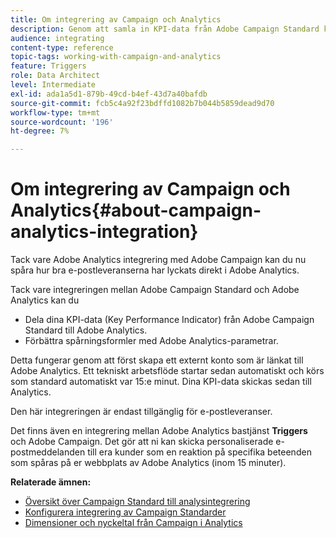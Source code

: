 ```yaml
---
title: Om integrering av Campaign och Analytics
description: Genom att samla in KPI-data från Adobe Campaign Standard kan ni nu dela kampanjdata med Adobe Analytics för att mäta Adobe Campaign marknadsföringsstatistik.
audience: integrating
content-type: reference
topic-tags: working-with-campaign-and-analytics
feature: Triggers
role: Data Architect
level: Intermediate
exl-id: ada1a5d1-879b-49cd-b4ef-43d7a40bafdb
source-git-commit: fcb5c4a92f23bdffd1082b7b044b5859dead9d70
workflow-type: tm+mt
source-wordcount: '196'
ht-degree: 7%

---
```


# Om integrering av Campaign och Analytics{#about-campaign-analytics-integration}

Tack vare Adobe Analytics integrering med Adobe Campaign kan du nu spåra hur bra e-postleveranserna har lyckats direkt i Adobe Analytics.

Tack vare integreringen mellan Adobe Campaign Standard och Adobe Analytics kan du

* Dela dina KPI-data (Key Performance Indicator) från Adobe Campaign Standard till Adobe Analytics.
* Förbättra spårningsformler med Adobe Analytics-parametrar.

Detta fungerar genom att först skapa ett externt konto som är länkat till Adobe Analytics. Ett tekniskt arbetsflöde startar sedan automatiskt och körs som standard automatiskt var 15:e minut. Dina KPI-data skickas sedan till Analytics.

Den här integreringen är endast tillgänglig för e-postleveranser.

Det finns även en integrering mellan Adobe Analytics bastjänst **Triggers** och Adobe Campaign. Det gör att ni kan skicka personaliserade e-postmeddelanden till era kunder som en reaktion på specifika beteenden som spåras på er webbplats av Adobe Analytics (inom 15 minuter).

**Relaterade ämnen:**

* [Översikt över Campaign Standard till analysintegrering](https://experienceleague.adobe.com/docs/analytics/integration/adobe-campaign.html)
* [Konfigurera integrering av Campaign Standarder](https://experienceleague.adobe.com/docs/campaign-standard/using/integrating-with-adobe-cloud/working-with-campaign-and-analytics/configure-campaign-analytics-integration.html)
* [Dimensioner och nyckeltal från Campaign i Analytics](../../integrating/using/campaign-dimensions-and-metrics-in-analytics.md)
